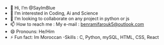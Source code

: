 - 👋 Hi, I’m @SayImBlue
- 👀 I’m interested in Coding, Ai and Science
- 💞️ I’m looking to collaborate on any project in python or js
- 📫 How to reach me : My e-mail : benramifarouk5@outlook.com
- 😄 Pronouns: He/Him
- ⚡ Fun fact: Im Moroccan
-Skills : C, Python, mySQL, HTML, CSS, React
<!---
SayImBlue/SayImBlue is a ✨ special ✨ repository because its `README.md` (this file) appears on your GitHub profile.
You can click the Preview link to take a look at your changes.
--->
